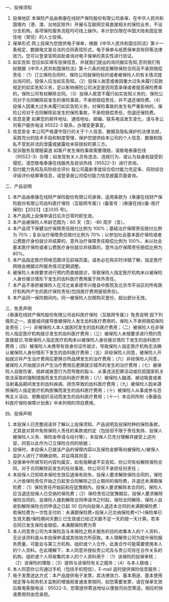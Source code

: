 一、投保须知  
1. 投保地区 本保险产品由泰康在线财产保险股份有限公司承保，在中华人民共和国境内（港、澳、台地区除外）开展与互联网交易直接相关的保险业务，不设分支机构，各项保险服务流程均可线上操作。本计划仅限在中国大陆有固定居住地（常住）的人士投保。  
2. 保单形式 网上投保为您提供电子保单，根据《中华人民共和国合同法》第十一条规定，数据电文是合法的合同表现形式，电子保单与纸质保单具有同等法律效力。您可以登录官网自助查询对电子保单的真实性进行验证。  
3. 如实告知 您应如实填写投保信息，并就我们提出的询问据实告知,否则我们有权根据《中华人民共和国保险法》第十六条的规定解除保险合同且不承担赔偿责任：（1）订立保险合同时，保险公司就保险标的或者被保险人的有关情况提出询问的，投保人应当如实告知。（2）投保人故意或者因重大过失未履行前款规定的如实告知义务，足以影响保险公司决定是否同意承保或者提高保险费率的，保险公司有权解除合同。（3）投保人故意不履行如实告知义务的，保险公司对于合同解除前发生的保险事故，不承担赔偿责任，并不退还保险费。（4）投保人因重大过失未履行如实告知义务，对保险事故的发生有严重影响的，保险公司对于合同解除前发生的保险事故，不承担赔偿责任，但退还保险费。  
4. 信息变更 如果您的邮件地址、通信地址、邮编、联系电话发生变化，请与本公司客户服务电话 95522-3 联系，办理变更事宜。  
5. 信息安全 本公司严格遵守现行的关于个人信息、数据及隐私保护的法律法规，采取充分的技术手段和制度管理，保护您提供给本公司的个人信息、数据和隐私不受到非法的泄露或披露给未获授权的第三方。  
6. 投诉服务及理赔渠道 如客户发生保险事故需要理赔，请致电泰康在线（95522-3）办理；如发现有关人员有违法、违规行为，或认为自身权益受到侵犯，请您致电泰康在线服务及投诉热线（95522-3）进行咨询。  
7. 偿付能力告知及风险综合评价 我公司最新季度综合偿付能力充足率、风险综合评级评价结果等信息，请登录我公司偿付能力信息披露页面查询。  

二、产品说明  
1. 本产品由泰康在线财产保险股份有限公司承保，适用条款为《泰康在线财产保险股份有限公司齿科医疗保险（互联网专属）》(备案号：(泰康在线)(备-医疗保险)【2023】(主)035 号)。  
2. 本产品网上投保申请日后次日零时即生效。  
3. 本产品被保险人年龄范围为：60 天（含）-80 周岁（含）。  
4. 本产品项下保健治疗保障责任赔付比例为 100%；基础治疗保障责任赔付比例为 70%；复杂治疗保障责任赔付比例为 70%；以参加社会基本医疗保险或者公费医疗身份就诊并结算的，意外治疗保障责任赔偿比例为 100%，未以社会基本医疗保险或者公费医疗身份就诊并结算的，意外治疗保障责任赔偿比例为 80%。  
5. 本产品指定医疗网络范围详见前端页面，请务必在购买时详细了解，指定医疗网络会根据诊所服务情况定期调整。  
6. 被保险人未按要求进行预约而直接就诊，导致保险人指定医疗机构未以被保险人身份接诊情形下发生的齿科医疗费用属于除外责任。  
7. 本产品不承担被保险人在河北省承德市兴隆县中医院及北京市平谷区的所有医疗机构所产生的医疗保险责任(包括医疗费用报销责任)。  
8. 本产品同一保险期间内，同一被保险人仅限购买壹份，超出部分无效。  

三、免责声明  
《泰康在线财产保险股份有限公司齿科医疗保险（互联网专属）》免责说明 因下列情形之一，直接或间接导致被保险人发生齿科医疗费用的，保险人不承担赔偿保险金责任：（一）非被保险人本人就医时发生的齿科医疗费用；（二）被保险人在非保险人指定医疗机构就诊发生的齿科医疗费用；（三）被保险人未按要求进行预约而直接就诊,导致保险人指定医疗机构未以被保险人身份接诊情形下发生的齿科医疗费用；（四）被保险人未携带有效身份证件就诊，导致保险人指定医疗机构无法确认被保险人身份情形下发生的齿科医疗费用；（五）非经保险人同意，被保险人开始就诊并产生治疗费用后更换诊所品牌发生的治疗费用；（六）非经保险人同意，被保险人开始就诊并产生治疗费用后更换就诊城市的发生的治疗费用；（七）被保险人自致伤害、挑衅或故意行为而导致的殴斗、从事违法犯罪活动或抗拒国家机关依法采取的强制措施而发生的齿科医疗费用；（八）被保险人酗酒、被动吸食或者注射毒品期间发生的齿科疾病、损伤导致的齿科医疗费用；（九）被保险人因未遵照保险人指定医疗机构医嘱而发生的齿科医疗费用；（十）被保险人从事或参与恐怖主义活动、邪教组织活动而发生的齿科医疗费用；（十一）本合同所附《泰康齿科医疗保险保障计划表》中未列明的项目费用。  

四、投保声明  
1. 本投保人已完整阅读并了解以上投保须知、产品说明及投保险种的保险条款，尤其是对其中免除保险人责任的条款或约定（包括但不限于责任免除、投保人被保险人义务、保险金申请与给付等），本投保人已充分理解并接受上述内容，同意以此作为订立保险合同的依据；  
2. 投保时，本投保人已就该产品的保障内容以及保险金额等向被保险人/被保人监护人进行了明确说明，并征得其同意；  
3. 投保单中所填写的内容均属实，如有隐瞒或不实告知，你公司有权解除保险合同，对于合同解除前发生的任何事故，你公司可不承担任何责任；  
4. 本投保人已知晓本保险生效后退保有损失，投保人要求解除保险合同的，保险人计收保险责任开始之日起至合同解除之日止期间的保险费，并退还未满期保险费：（1）保险责任开始前和在犹豫期内，投保人要求解除本合同的，保险人应当退还投保人已交纳的保险费；（2）保险责任过犹豫期后，投保人要求解除保险合同的，自保险人接到解除合同申请书之时起，保险合同解除，保险人自收到解除保险合同申请之日起 30 日内向投保人退还本合同的未满期保险费：若保险费为一次性支付的：未满期保险费=投保人已交纳保险费×[1-(保险单已生效天数/保险期间天数)] 已生效或已经过天数不足一天的按一天计算。若本合同已发生保险金赔偿，未满期保险费为零  
5. 本人同意贵公司为本保险及与本保险之相关服务的目的收集本人的个人资料，无论该资料是从本投保申请或其他地方所获取。本人理解贵公司为提升保险服务质量，可能会与第三方机构、组织或个人合作，此类合作可能需要使用本人的个人资料。在此理解下，本人同意并授权贵公司及与贵公司存在合作关系的机构、组织或个人将收集的本人的个人资料用于：（1）该保险的投保审核；（2）该保险的理赔；（3）提供与该保险有关之服务；（4）与本人联络；  
6. 本人同意你公司通过手机（包括手机短信）、E-mail 适时提供保险信息服务；  
7. 电子发票送达方式：本产品提供电子发票，其法律效力、基本用途、基本使用规定等与税务机关监制的增值税普通发票相同，如您需要发票，请在保单生效后致电客服电话：95522-3，您需提供寄送地址以便我司向您寄送，相应的快递费用将由您承担。